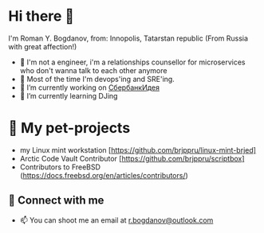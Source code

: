 # Hi there 👋 

I'm Roman Y. Bogdanov, from: Innopolis, Tatarstan republic (From Russia with great affection!)

- 🐍 I'm not a engineer, i'm a relationships counsellor for microservices who don't wanna talk to each other anymore
- 🤖 Most of the time I'm devops'ing and SRE'ing.
- 🔭 I’m currently working on [СбербанкИдея](https://sbidea.ru/promo/)
- 🌱 I’m currently learning DJing

# 🐶 My pet-projects

- my Linux mint workstation [https://github.com/brjppru/linux-mint-brjed]
- Arctic Code Vault Contributor [https://github.com/brjppru/scriptbox]
- Contributors to FreeBSD (https://docs.freebsd.org/en/articles/contributors/)

## 🤝 Connect with me

- 📫 You can shoot me an email at [r.bogdanov@outlook.com](mailto:r.bogdanov@outlook.com)
